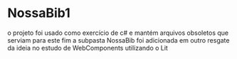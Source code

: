 # NossaBib1

o projeto foi usado como exercício de c# e mantém arquivos obsoletos que serviam para este fim
a subpasta NossaBib foi adicionada em outro resgate da ideia no estudo de WebComponents utilizando o Lit
